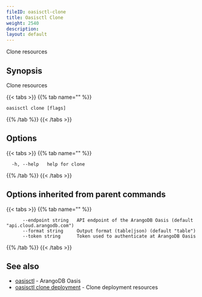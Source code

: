 ```yaml
---
fileID: oasisctl-clone
title: Oasisctl Clone
weight: 2540
description: 
layout: default
---
```

Clone resources

## Synopsis

Clone resources

{{< tabs >}}
{{% tab name="" %}}
```
oasisctl clone [flags]
```
{{% /tab %}}
{{< /tabs >}}

## Options

{{< tabs >}}
{{% tab name="" %}}
```
  -h, --help   help for clone
```
{{% /tab %}}
{{< /tabs >}}

## Options inherited from parent commands

{{< tabs >}}
{{% tab name="" %}}
```
      --endpoint string   API endpoint of the ArangoDB Oasis (default "api.cloud.arangodb.com")
      --format string     Output format (table|json) (default "table")
      --token string      Token used to authenticate at ArangoDB Oasis
```
{{% /tab %}}
{{< /tabs >}}

## See also

* [oasisctl](../oasisctl-options)	 - ArangoDB Oasis
* [oasisctl clone deployment](oasisctl-clone-deployment)	 - Clone deployment resources

